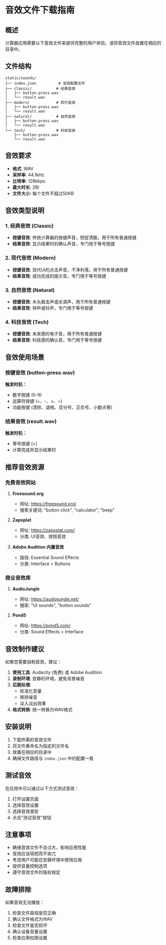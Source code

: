 # 音效文件下载指南

## 概述

计算器应用需要以下音效文件来提供完整的用户体验。请将音效文件放置在相应的目录中。

## 文件结构

```
static/sounds/
├── index.json          # 音效配置文件
├── classic/           # 经典音效
│   ├── button-press.wav
│   └── result.wav
├── modern/            # 现代音效
│   ├── button-press.wav
│   └── result.wav
├── natural/           # 自然音效
│   ├── button-press.wav
│   └── result.wav
└── tech/              # 科技音效
    ├── button-press.wav
    └── result.wav
```

## 音效要求

- **格式**: WAV
- **采样率**: 44.1kHz
- **比特率**: 128kbps
- **最大时长**: 2秒
- **文件大小**: 每个文件不超过50KB

## 音效类型说明

### 1. 经典音效 (Classic)
- **按键音效**: 传统计算器的按键声音，短促清脆，用于所有普通按键
- **结果音效**: 显示结果时的确认声音，专门用于等号按键

### 2. 现代音效 (Modern)
- **按键音效**: 现代UI的点击声音，干净利落，用于所有普通按键
- **结果音效**: 成功完成的提示音，专门用于等号按键

### 3. 自然音效 (Natural)
- **按键音效**: 木头敲击声或水滴声，用于所有普通按键
- **结果音效**: 钟声或铃声，专门用于等号按键

### 4. 科技音效 (Tech)
- **按键音效**: 未来感的电子音，用于所有普通按键
- **结果音效**: 科技感的确认音，专门用于等号按键

## 音效使用场景

### 按键音效 (button-press.wav)
**触发时机：**
- 数字按键 (0-9)
- 运算符按键 (+、-、×、÷)
- 功能按键 (清除、退格、百分号、正负号、小数点等)

### 结果音效 (result.wav)
**触发时机：**
- 等号按键 (=)
- 计算完成并显示结果时

## 推荐音效资源

### 免费音效网站
1. **Freesound.org**
   - 网址: https://freesound.org/
   - 搜索关键词: "button click", "calculator", "beep"

2. **Zapsplat**
   - 网址: https://zapsplat.com/
   - 分类: UI音效、按钮音效

3. **Adobe Audition 内置音效**
   - 路径: Essential Sound Effects
   - 分类: Interface > Buttons

### 商业音效库
1. **AudioJungle**
   - 网址: https://audiojungle.net/
   - 搜索: "UI sounds", "button sounds"

2. **Pond5**
   - 网址: https://pond5.com/
   - 分类: Sound Effects > Interface

## 音效制作建议

如果您需要自制音效，建议：

1. **使用工具**: Audacity (免费) 或 Adobe Audition
2. **录制环境**: 安静的环境，避免背景噪音
3. **后期处理**: 
   - 标准化音量
   - 移除噪音
   - 淡入淡出效果
4. **格式转换**: 统一转换为WAV格式

## 安装说明

1. 下载所需的音效文件
2. 将文件重命名为指定的文件名
3. 放置在相应的目录中
4. 确保文件路径与 `index.json` 中的配置一致

## 测试音效

在应用中可以通过以下方式测试音效：
1. 打开设置页面
2. 选择音效设置
3. 选择音效类型
4. 点击"测试音效"按钮

## 注意事项

- 确保音效文件不会过大，影响应用性能
- 音效应该简短而不突兀
- 考虑用户可能在安静环境中使用应用
- 提供音量控制选项
- 遵守音效文件的版权规定

## 故障排除

如果音效无法播放：
1. 检查文件路径是否正确
2. 确认文件格式为WAV
3. 检查文件是否损坏
4. 确认设备音量设置
5. 检查应用权限设置 
